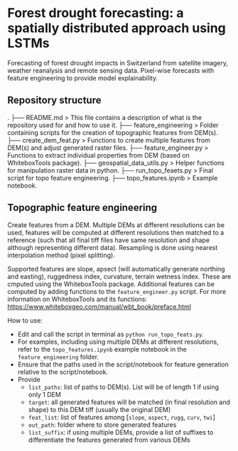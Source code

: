 # Forest drought forecasting: a spatially distributed approach using LSTMs
Forecasting of forest drought impacts in Switzerland from satellite imagery, weather reanalysis and remote sensing data. Pixel-wise forecasts with feature engineering to provide model explainability.

## Repository structure

.
├── README.md                       > This file contains a description of what is the repository used for and how to use it.
├── feature_engineering             > Folder containing scripts for the creation of topographic features from DEM(s).
    ├── create_dem_feat.py          > Functions to create multiple features from DEM(s) and adjust generated raster files.
    ├── feature_engineer.py         > Functions to extract individual properties from DEM (based on WhiteboxTools package).
    ├── geospatial_data_utils.py    > Helper functions for manipulation raster data in python.
    ├── run_topo_feaets.py          > Final script for topo feature engineering.
    ├── topo_features.ipynb         > Example notebook.        
    
    
    

## Topographic feature engineering

Create features from a DEM. Multiple DEMs at different resolutions can be used, features will be computed at different resolutions then matched to a reference (such that all final tiff files have same resolution and shape although representing different data). Resampling is done using nearest interpolation method (pixel splitting).

Supported features are slope, apsect (will automatically generate northing and easting), ruggedness index, curvature, terrain wetness index. These are cmputed using the WhiteboxTools package. Additional features can be computed by adding functions to the `feature_engineer.py` script. For more information on WhiteboxTools and its functions: https://www.whiteboxgeo.com/manual/wbt_book/preface.html

How to use:
- Edit and call the script in terminal as `python run_topo_feats.py`.
- For examples, including using multiple DEMs at different resolutions, refer to the `topo_features.ipynb` example notebook in the `feature_engineering` folder.
- Ensure that the paths used in the script/notebook for feature generation relative to the script/notebook.
- Provide
  - `list_paths`: list of paths to DEM(s). List will be of length 1 if using only 1 DEM
  - `target`: all generated features will be matched (in final resolution and shape) to this DEM tiff (usually the original DEM)
  - `feat_list`: list of features among [`slope`, `aspect`, `rugg`, `curv`, `twi`]
  - `out_path`: folder where to store generated features
  - `list_suffix`: if using multiple DEMs, provide a list of suffixes to differentiate the features generated from various DEMs




